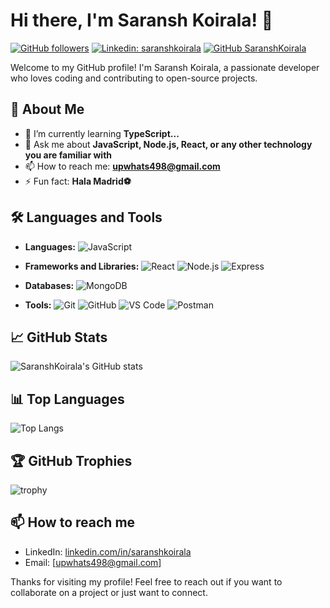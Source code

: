 # Hi there, I'm Saransh Koirala! 👋

[![GitHub followers](https://img.shields.io/github/followers/SaranshKoirala?label=Follow&style=social)](https://github.com/SaranshKoirala)
[![Linkedin: saranshkoirala](https://img.shields.io/badge/-saranshkoirala-blue?style=flat-square&logo=Linkedin&logoColor=white&link=https://www.linkedin.com/in/saranshkoirala/)](https://www.linkedin.com/in/saranshkoirala/)
[![GitHub SaranshKoirala](https://img.shields.io/github/stars/SaranshKoirala?label=stars&style=social)](https://github.com/SaranshKoirala)

Welcome to my GitHub profile! I'm Saransh Koirala, a passionate developer who loves coding and contributing to open-source projects.

## 🚀 About Me

- 🌱 I’m currently learning **TypeScript...**
- 💬 Ask me about **JavaScript, Node.js, React, or any other technology you are familiar with**
- 📫 How to reach me: **upwhats498@gmail.com**
- ⚡ Fun fact: **Hala Madrid⚽**

## 🛠️ Languages and Tools

- **Languages:**
  ![JavaScript](https://img.shields.io/badge/-JavaScript-333333?style=flat&logo=javascript)

- **Frameworks and Libraries:**
  ![React](https://img.shields.io/badge/-React-333333?style=flat&logo=react)
  ![Node.js](https://img.shields.io/badge/-Node.js-333333?style=flat&logo=node.js)
  ![Express](https://img.shields.io/badge/-Express-333333?style=flat&logo=express)

 - **Databases:**
  ![MongoDB](https://img.shields.io/badge/-MongoDB-333333?style=flat&logo=mongodb)

- **Tools:**
  ![Git](https://img.shields.io/badge/-Git-333333?style=flat&logo=git)
  ![GitHub](https://img.shields.io/badge/-GitHub-333333?style=flat&logo=github)
  ![VS Code](https://img.shields.io/badge/-VS%20Code-333333?style=flat&logo=visual-studio-code)
  ![Postman](https://img.shields.io/badge/-Postman-333333?style=flat&logo=postman)

## 📈 GitHub Stats

![SaranshKoirala's GitHub stats](https://github-readme-stats.vercel.app/api?username=SaranshKoirala&show_icons=true&theme=radical)

## 📊 Top Languages

![Top Langs](https://github-readme-stats.vercel.app/api/top-langs/?username=SaranshKoirala&layout=compact&theme=radical)

## 🏆 GitHub Trophies

![trophy](https://github-profile-trophy.vercel.app/?username=SaranshKoirala&theme=radical)

## 📫 How to reach me

- LinkedIn: [linkedin.com/in/saranshkoirala](https://www.linkedin.com/in/saranshkoirala/)
- Email: [upwhats498@gmail.com]

Thanks for visiting my profile! Feel free to reach out if you want to collaborate on a project or just want to connect.
